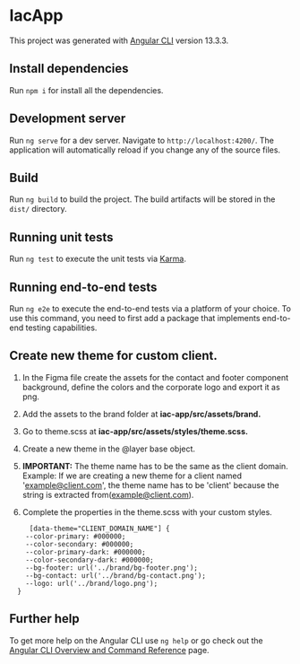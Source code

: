 # IacApp

This project was generated with [Angular CLI](https://github.com/angular/angular-cli) version 13.3.3.

## Install dependencies

Run `npm i` for install all the dependencies.

## Development server

Run `ng serve` for a dev server. Navigate to `http://localhost:4200/`. The application will automatically reload if you change any of the source files.

## Build

Run `ng build` to build the project. The build artifacts will be stored in the `dist/` directory.

## Running unit tests

Run `ng test` to execute the unit tests via [Karma](https://karma-runner.github.io).

## Running end-to-end tests

Run `ng e2e` to execute the end-to-end tests via a platform of your choice. To use this command, you need to first add a package that implements end-to-end testing capabilities.

## Create new theme for custom client.

1) In the Figma file create the assets for the contact and footer component background, define the colors and the corporate logo and export it as png.

2) Add the assets to the brand folder at **iac-app/src/assets/brand.**

3) Go to theme.scss at **iac-app/src/assets/styles/theme.scss.**

4) Create a new theme in the @layer base object.

5) __IMPORTANT:__ The theme name has to be the same as the client domain. Example: If we are creating a new theme for a client named 'example@client.com', the theme name has to be 'client' because the string is extracted from(example@client.com).

6) Complete the properties in the theme.scss with your custom styles.
```
     [data-theme="CLIENT_DOMAIN_NAME"] {
    --color-primary: #000000;
    --color-secondary: #000000;
    --color-primary-dark: #000000;
    --color-secondary-dark: #000000;
    --bg-footer: url('../brand/bg-footer.png');
    --bg-contact: url('../brand/bg-contact.png');
    --logo: url('../brand/logo.png');
  }
```

## Further help

To get more help on the Angular CLI use `ng help` or go check out the [Angular CLI Overview and Command Reference](https://angular.io/cli) page.
